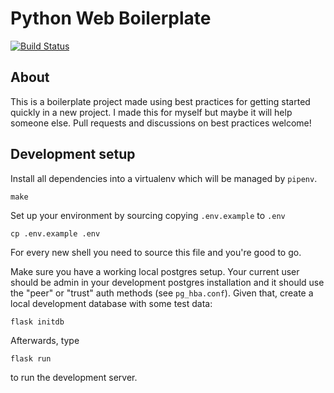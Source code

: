 # Python Web Boilerplate

[![Build Status](https://travis-ci.org/svenstaro/python-web-boilerplate.svg?branch=master)](https://travis-ci.org/svenstaro/python-web-boilerplate)

## About
This is a boilerplate project made using best practices for getting started quickly
in a new project. I made this for myself but maybe it will help someone else. Pull
requests and discussions on best practices welcome!

## Development setup

Install all dependencies into a virtualenv which will be managed by `pipenv`.

    make

Set up your environment by sourcing copying `.env.example` to `.env`

    cp .env.example .env

For every new shell you need to source this file and you're good to go.

Make sure you have a working local postgres setup. Your current user should be
admin in your development postgres installation and it should use the "peer" or
"trust" auth methods (see `pg_hba.conf`). Given that, create a local
development database with some test data:

    flask initdb

Afterwards, type

    flask run

to run the development server.
